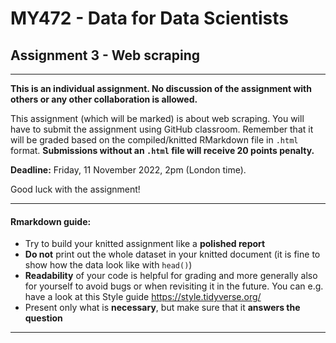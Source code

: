 # MY472 - Data for Data Scientists

## Assignment 3 - Web scraping

---

**This is an individual assignment. No discussion of the assignment with others or any other collaboration is allowed.**

This assignment (which will be marked) is about web scraping. You will have to submit the assignment using GitHub classroom. Remember that it will be graded based on the compiled/knitted RMarkdown file in `.html` format. **Submissions without an `.html` file will receive 20 points penalty.**

**Deadline:** Friday, 11 November 2022, 2pm (London time).

Good luck with the assignment!

---

#### Rmarkdown guide:

  - Try to build your knitted assignment like a __polished report__
  - __Do not__ print out the whole dataset in your knitted document (it is fine to show how the data look like with `head()`)
  - __Readability__ of your code is helpful for grading and more generally also for yourself to avoid bugs or when revisiting it in the future. You can e.g. have a look at this Style guide https://style.tidyverse.org/
  - Present only what is __necessary__, but make sure that it __answers the question__

---
